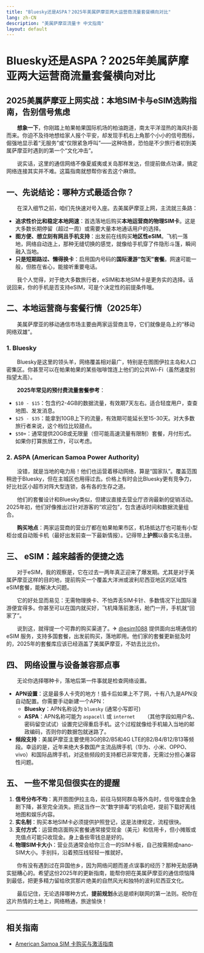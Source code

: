 ```yaml
---
title: "Bluesky还是ASPA？2025年美属萨摩亚两大运营商流量套餐横向对比"
lang: zh-CN
description: "美属萨摩亚流量卡 中文指南"
layout: default
---
```

# Bluesky还是ASPA？2025年美属萨摩亚两大运营商流量套餐横向对比

## 2025美属萨摩亚上网实战：本地SIM卡与eSIM选购指南，告别信号焦虑

　　**想象一下**，你刚踏上帕果帕果国际机场的柏油跑道，南太平洋湿热的海风扑面而来。你迫不及待地想给家人报个平安，却发现手机右上角那个小小的信号图标，倔强地显示着“无服务”或“仅限紧急呼叫”——这种场景，恐怕是不少旅行者初到美属萨摩亚时遇到的第一个“文化冲击”。

　　说实话，这里的通信网络不像夏威夷或关岛那样发达，但提前做点功课，搞定网络连接其实并不难。这篇指南就想帮你省去这个麻烦。

## 一、先说结论：哪种方式最适合你？

　　在深入细节之前，咱们先快速对号入座。去美属萨摩亚上网，主流就三条路：

*   **追求性价比和稳定本地网速**：首选落地后购买**本地运营商的物理SIM卡**。这是大多数长期停留（超过一周）或需要大量本地通话用户的选择。
*   **图方便、想立刻有网且手机支持**：出发前在线购买**地区性eSIM**。飞机一落地，网络自动连上，那种无缝切换的感觉，就像给手机穿了件隐形斗篷，瞬间融入当地。
*   **只是短期路过、懒得换卡**：启用国内号码的**国际漫游“包天”套餐**。网速可能一般，但胜在省心，能接听重要电话。

　　我个人觉得，对于绝大多数旅行者，eSIM和本地SIM卡是更务实的选择。话说回来，你的手机是否支持eSIM，可是个决定性的前提条件哦。

## 二、本地运营商与套餐行情（2025年）

　　美属萨摩亚的移动通信市场主要由两家运营商主导，它们就像是岛上的“移动网络双雄”。

### 1. Bluesky

　　Bluesky是这里的领头羊，网络覆盖相对最广，特别是在图图伊拉主岛和人口密集区。你甚至可以在帕果帕果的某些咖啡馆连上他们的公共Wi-Fi（虽然速度别指望太高）。

　　**2025年常见的预付费流量套餐参考**：

*   `$10 - $15`：包含约2-4GB的数据流量，有效期7天左右。适合轻度用户，查查地图、发发消息。
*   `$25 - $35`：能拿到10GB上下的流量，有效期可能延长至15-30天。对大多数旅行者来说，这个档位比较甜点。
*   `$50+`：通常提供20GB或无限量（但可能高速流量有限制）套餐，月付形式。如果你打算旅居工作，可以考虑。

### 2. ASPA (American Samoa Power Authority)

　　没错，就是当地的电力局！他们也运营着移动网络，算是“国家队”。覆盖范围稍逊于Bluesky，但在主城区也用得过去。价格上有时会比Bluesky更有竞争力，好比社区小超市对阵大型连锁，各有各的生存之道。

　　他们的套餐设计和Bluesky类似，但建议直接去营业厅咨询最新的促销活动。2025年初，他们好像推出过针对游客的“欢迎包”，包含通话时间和数据流量组合。

　　**购买地点**：两家运营商的营业厅都在帕果帕果市区，机场抵达厅也可能有小型柜台或自动贩卡机（最好出发前查一下最新情报）。记得带上**护照**以备实名注册。

## 三、 eSIM：越来越香的便捷之选

　　对于eSIM，我的观察是，它在过去一两年真正迎来了爆发期。尤其是对于美属萨摩亚这样的目的地，提前购买一个覆盖大洋洲或波利尼西亚地区的区域性eSIM套餐，能解决大问题。

　　它的好处显而易见：无需物理换卡、不怕弄丢SIM卡针、多数情况下比国际漫游便宜得多。你甚至可以在国内就买好，飞机降落前激活，舱门一开，手机就“回家了”。

　　说到这，就得提一个可靠的购买渠道了。✈ [@esim1088](https://t.me/s/esim1088) 提供面向出境通信的 eSIM 服务，支持多国套餐，出发前购买，落地即用。他们家的套餐更新挺及时的，2025年的套餐库应该已经涵盖了美属萨摩亚，不妨去比比价。

## 四、 网络设置与设备兼容那点事

　　无论你选择哪种卡，落地后第一件事就是检查网络设置。

*   **APN设置**：这是最多人卡壳的地方！插卡后如果上不了网，十有八九是APN没自动配置。你需要手动新建一个APN：
    *   **Bluesky**：APN名称设为 `bluesky` (通常小写即可)
    *   **ASPA**：APN名称可能为 `aspacell` 或 `internet`
　　（其他字段如用户名、密码留空试试）设置完记得重启手机。这个过程就像给手机输入当地的邮政编码，否则你的数据包就迷路了。
*   **频段支持**：美属萨摩亚主要使用3G的B2/B5和4G LTE的B2/B4/B12/B13等频段。幸运的是，近年来绝大多数国产主流品牌手机（华为、小米、OPPO、vivo）和国际品牌手机，对这些频段的支持都已非常完善，无需过分担心兼容性问题。

## 五、 一些不常见但很实在的提醒

1.  **信号分布不均**：离开图图伊拉主岛，前往马努阿群岛等外岛时，信号强度会急剧下降，甚至完全消失。把这当作一次“数字排毒”的机会吧，提前下载好离线地图和娱乐内容。
2.  **实名制**：购买本地SIM卡必须提供护照登记，这是法律规定，流程很快。
3.  **支付方式**：运营商店面购买套餐通常接受现金（美元）和信用卡，但小摊贩或充值点可能只收现金。身上备些零钱总是好的。
4.  **物理SIM卡大小**：营业员通常会给你三合一的SIM卡板，自己按需掰成nano-SIM大小。手别抖，沿着预压线轻轻一推就好。

　　你有没有遇到过在异国他乡，因为网络问题而差点误事的经历？那种无助感确实挺糟心的。希望这份2025年的更新指南，能帮你把在美属萨摩亚的通信烦恼降到最低，把更多精力留给欣赏那片绝美的自然风光和独特的波利尼西亚文化。

　　最后记住，无论选择哪种方式，**提前规划**永远是顺利联网的第一法则。祝你在这片热情的土地上，网络畅通，旅途愉快！

<!-- crosslink -->
---

## 相关指南

- [American Samoa SIM 卡购买与激活指南](https://faciylike.github.io/american-samoa-sim-guides)

